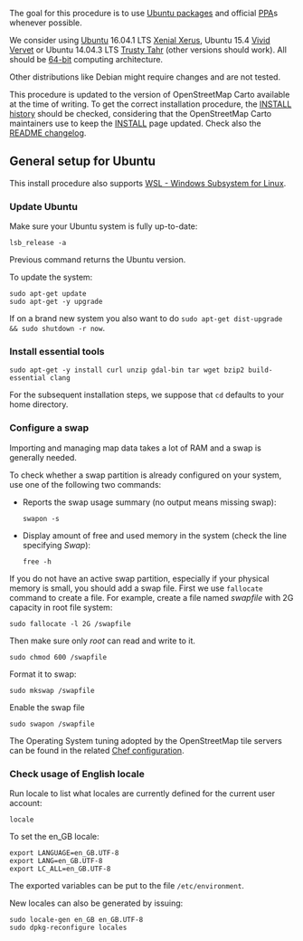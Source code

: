 
The goal for this procedure is to use [Ubuntu packages](https://en.wikipedia.org/wiki/Ubuntu_(operating_system)#Package_classification_and_support) and official [PPA](https://developer.ubuntu.com/en/publish/other-forms-of-submitting-apps/ppa/)s whenever possible.

We consider using [Ubuntu](https://en.wikipedia.org/wiki/Ubuntu_(operating_system)) 16.04.1 LTS [Xenial Xerus](https://en.wikipedia.org/wiki/Ubuntu_version_history#Ubuntu_16.04_LTS_.28Xenial_Xerus.29), Ubuntu 15.4 [Vivid Vervet](https://en.wikipedia.org/wiki/Ubuntu_version_history#Ubuntu_15.04_.28Vivid_Vervet.29) or Ubuntu 14.04.3 LTS [Trusty Tahr](https://en.wikipedia.org/wiki/Ubuntu_version_history#Ubuntu_14.04_LTS_.28Trusty_Tahr.29) (other versions should work). All should be [64-bit](https://en.wikipedia.org/wiki/64-bit_computing) computing architecture.

Other distributions like Debian might require changes and are not tested.

This procedure is updated to the version of OpenStreetMap Carto available at the time of writing. To get the correct installation procedure, the [INSTALL history](https://github.com/gravitystorm/openstreetmap-carto/blame/master/INSTALL.md) should be checked, considering that the OpenStreetMap Carto maintainers use to keep the [INSTALL](https://github.com/gravitystorm/openstreetmap-carto/blob/master/INSTALL.md) page updated. Check also the [README changelog](https://github.com/gravitystorm/openstreetmap-carto/blame/master/README.md).

## General setup for Ubuntu

This install procedure also supports [WSL - Windows Subsystem for Linux](https://docs.microsoft.com/en-us/windows/wsl/install-win10).

### Update Ubuntu

Make sure your Ubuntu system is fully up-to-date:

    lsb_release -a

Previous command returns the Ubuntu version.

To update the system:

```shell
sudo apt-get update
sudo apt-get -y upgrade
```

If on a brand new system you also want to do `sudo apt-get dist-upgrade && sudo shutdown -r now`.

### Install essential tools

    sudo apt-get -y install curl unzip gdal-bin tar wget bzip2 build-essential clang

For the subsequent installation steps, we suppose that `cd` defaults to your home directory.

### Configure a swap

Importing and managing map data takes a lot of RAM and a swap is generally needed.

To check whether a swap partition is already configured on your system, use one of the following two commands:

* Reports the swap usage summary (no output means missing swap):

      swapon -s

* Display amount of free and used memory in the system (check the line specifying *Swap*):

      free -h

If you do not have an active swap partition, especially if your physical memory is small, you should add a swap file. First we use `fallocate` command to create a file. For example, create a file named *swapfile* with 2G capacity in root file system:

    sudo fallocate -l 2G /swapfile

Then make sure only *root* can read and write to it.

    sudo chmod 600 /swapfile

Format it to swap:

    sudo mkswap /swapfile

Enable the swap file

    sudo swapon /swapfile
    
The Operating System tuning adopted by the OpenStreetMap tile servers can be found in the related [Chef configuration](https://github.com/openstreetmap/chef/blob/master/roles/tile.rb#L49-L63).

### Check usage of English locale

Run locale to list what locales are currently defined for the current user account:

    locale

To set the en_GB locale:

    export LANGUAGE=en_GB.UTF-8
    export LANG=en_GB.UTF-8
    export LC_ALL=en_GB.UTF-8

The exported variables can be put to the file `/etc/environment`.

New locales can also be generated by issuing:

    sudo locale-gen en_GB en_GB.UTF-8
    sudo dpkg-reconfigure locales

